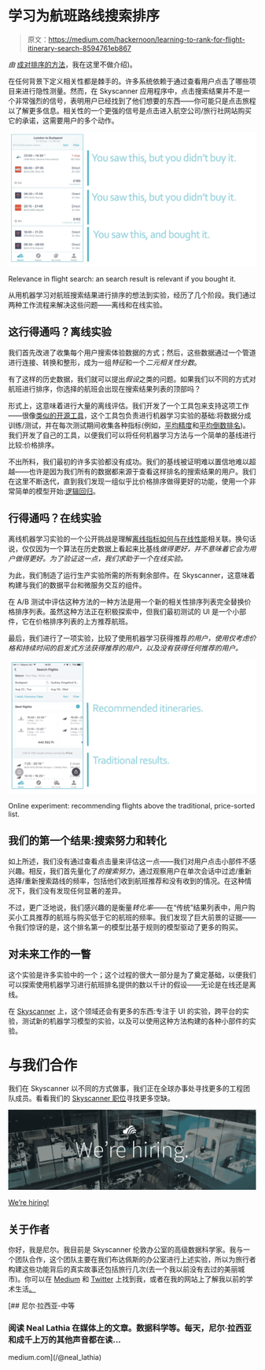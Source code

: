 # 学习为航班路线搜索排序

> 原文：<https://medium.com/hackernoon/learning-to-rank-for-flight-itinerary-search-8594761eb867>

*由* [成对排序的方法](https://medium.com/u/9766caca50be#Pairwise_approach)，我在这里不做介绍)。

在任何背景下定义相关性都是棘手的。许多系统依赖于通过查看用户点击了哪些项目来进行隐性测量。然而，在 Skyscanner 应用程序中，点击搜索结果并不是一个非常强烈的信号，表明用户已经找到了他们想要的东西——你可能只是点击旅程以了解更多信息。相关性的一个更强的信号是点击进入航空公司/旅行社网站购买它的承诺，这需要用户的多个动作。

![](img/6b432837d031811021acff1398e625c9.png)

Relevance in flight search: an search result is relevant if you bought it.

从用机器学习对航班搜索结果进行排序的想法到实验，经历了几个阶段。我们通过两种工作流程来解决这些问题——离线和在线实验。

## 这行得通吗？离线实验

我们首先改进了收集每个用户搜索体验数据的方式；然后，这些数据通过一个管道进行连接、转换和整形，成为一组*特征*和一个*二元相关性分数*。

有了这样的历史数据，我们就可以提出*假设*之类的问题。如果我们以不同的方式对航班进行排序，你选择的航班会出现在搜索结果列表的顶部吗？

形式上，这意味着进行大量的离线评估。我们开发了一个工具包来支持这项工作——很像[类似的开源工具](http://rival.recommenders.net/)，这个工具包负责进行机器学习实验的基础:将数据分成训练/测试，并在每次测试期间收集各种指标(例如，[平均精度](https://en.wikipedia.org/wiki/Information_retrieval#Mean_average_precision)和[平均倒数排名](https://en.wikipedia.org/wiki/Mean_reciprocal_rank))。我们开发了自己的工具，以便我们可以将任何机器学习方法与一个简单的基线进行比较:价格排序。

不出所料，我们最初的许多实验都没有成功。我们的基线被证明难以置信地难以超越——也许是因为我们所有的数据都来源于查看这样排名的搜索结果的用户。我们在这里不断迭代，直到我们发现一组似乎比价格排序做得更好的功能，使用一个非常简单的模型开始:[逻辑回归](https://en.wikipedia.org/wiki/Logistic_regression)。

## 行得通吗？在线实验

离线机器学习实验的一个公开挑战是理解[离线指标如何与在线性能](https://www.slideshare.net/xamat/10-lessons-learned-from-building-machine-learning-systems)相关联。换句话说，仅仅因为一个算法在历史数据上看起来比基线*做得更好，并不意味着它会为用户做得更好。为了验证这一点，我们求助于一个在线实验。*

为此，我们制造了运行生产实验所需的所有剩余部件。在 Skyscanner，这意味着构建与我们的数据平台和微服务交互的组件。

在 A/B 测试中评估这种方法的一种方法是用一个新的相关性排序列表完全替换价格排序列表。虽然这种方法正在积极探索中，但我们最初测试的 UI 是一个小部件，它在价格排序列表的上方推荐航班。

最后，我们进行了一项实验，比较了使用机器学习获得推荐*的用户，使用仅考虑价格和持续时间的启发式方法获得推荐的用户，以及没有获得任何推荐的用户。*

![](img/6ce200f53dfb741a385da43c4d3ecd7b.png)

Online experiment: recommending flights above the traditional, price-sorted list.

## 我们的第一个结果:搜索努力和转化

如上所述，我们没有通过查看点击量来评估这一点——我们对用户点击小部件不感兴趣。相反，我们首先量化了*的搜索努力*，通过观察用户在单次会话中过滤/重新选择/重新搜索路线的频率，包括他们收到航班推荐和没有收到的情况。在这种情况下，我们没有发现任何显著的差异。

不过，更广泛地说，我们感兴趣的是衡量*转化率*——在“传统”结果列表中，用户购买小工具推荐的航班与购买低于它的航班的频率。我们发现了巨大前景的证据——令我们惊讶的是，这个排名第一的模型比基于规则的模型驱动了更多的购买。

## 对未来工作的一瞥

这个实验是许多实验中的一个；这个过程的很大一部分是为了奠定基础，以便我们可以探索使用机器学习进行航班排名提供的数以千计的假设——无论是在线还是离线。

在 [Skyscanner](https://www.skyscanner.net/) 上，这个领域还会有更多的东西:专注于 UI 的实验，跨平台的实验，测试新的机器学习模型的实验，以及可以使用这种方法构建的各种小部件的实验。

# 与我们合作

我们在 Skyscanner 以不同的方式做事，我们正在全球办事处寻找更多的工程团队成员。看看我们的 [Skyscanner 职位](https://www.skyscanner.net/jobs/)寻找更多空缺。

![](img/986ea3d9e2542000bd33035721b207c4.png)

[We’re hiring!](http://9nl.es/nealrank_engjobs)

## 关于作者

你好，我是尼尔。我目前是 Skyscanner 伦敦办公室的高级数据科学家。我与一个团队合作，这个团队主要在我们布达佩斯的办公室进行上述实验，所以为旅行者构建这些功能背后的真实故事还包括旅行几次(去一个我以前没有去过的美丽城市)。你可以在 [Medium](/@neal_lathia) 和 [Twitter](https://twitter.com/neal_lathia) 上找到我，或者在我的网站上了解我以前的学术生活[。](http://nlathia.github.io/)

[](/@neal_lathia) [## 尼尔·拉西亚-中等

### 阅读 Neal Lathia 在媒体上的文章。数据科学等。每天，尼尔·拉西亚和成千上万的其他声音都在读…

medium.com](/@neal_lathia)
